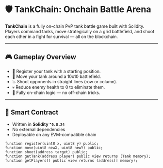 # 🛡️ TankChain: Onchain Battle Arena

**TankChain** is a fully on-chain PvP tank battle game built with Solidity.  
Players command tanks, move strategically on a grid battlefield, and shoot each other in a fight for survival — all on the blockchain.

---

## 🎮 Gameplay Overview

- 🚀 Register your tank with a starting position.
- 🎯 Move your tank around a 10x10 battlefield.
- 💥 Shoot opponents in straight lines (row or column).
- 💀 Reduce enemy health to 0 to eliminate them.
- 🧠 Fully on-chain logic — no off-chain tricks.

---

## 📜 Smart Contract

- Written in **Solidity `^0.8.24`**
- No external dependencies
- Deployable on any EVM-compatible chain

```solidity
function register(uint8 x, uint8 y) public;
function move(uint8 newX, uint8 newY) public;
function shoot(address target) public;
function getTank(address player) public view returns (Tank memory);
function getPlayers() public view returns (address[] memory);
